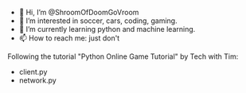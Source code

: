 - 👋 Hi, I’m @ShroomOfDoomGoVroom
- 👀 I’m interested in soccer, cars, coding, gaming. 
- 🌱 I’m currently learning python and machine learning.
- 📫 How to reach me: just don't

<!---
ShroomOfDoomGoVroom/ShroomOfDoomGoVroom is a ✨ special ✨ repository because its `README.md` (this file) appears on your GitHub profile.
You can click the Preview link to take a look at your changes.
--->

Following the tutorial "Python Online Game Tutorial" by Tech with Tim:
 - client.py
 - network.py
